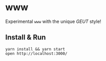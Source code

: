 # www

Experimental `www` with the unique _GEUT_ style!

## Install & Run

```
yarn install && yarn start
open http://localhost:3000/

```
